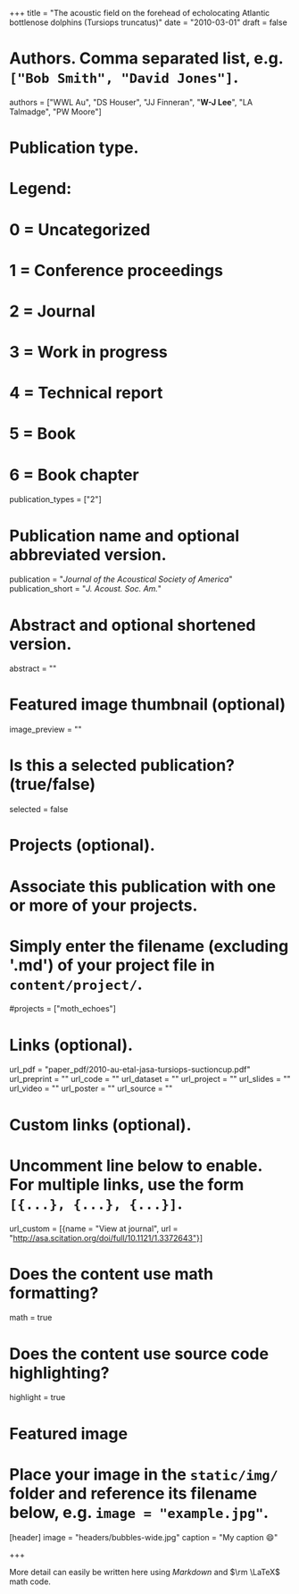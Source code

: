 +++
title = "The acoustic field on the forehead of echolocating Atlantic bottlenose dolphins (Tursiops truncatus)"
date = "2010-03-01"
draft = false

# Authors. Comma separated list, e.g. `["Bob Smith", "David Jones"]`.
authors = ["WWL Au", "DS Houser", "JJ Finneran", "**W-J Lee**", "LA Talmadge", "PW Moore"]

# Publication type.
# Legend:
# 0 = Uncategorized
# 1 = Conference proceedings
# 2 = Journal
# 3 = Work in progress
# 4 = Technical report
# 5 = Book
# 6 = Book chapter
publication_types = ["2"]

# Publication name and optional abbreviated version.
publication = "*Journal of the Acoustical Society of America*"
publication_short = "*J. Acoust. Soc. Am.*"

# Abstract and optional shortened version.
abstract = ""

# Featured image thumbnail (optional)
image_preview = ""

# Is this a selected publication? (true/false)
selected = false

# Projects (optional).
#   Associate this publication with one or more of your projects.
#   Simply enter the filename (excluding '.md') of your project file in `content/project/`.
#projects = ["moth_echoes"]

# Links (optional).
url_pdf = "paper_pdf/2010-au-etal-jasa-tursiops-suctioncup.pdf"
url_preprint = ""
url_code = ""
url_dataset = ""
url_project = ""
url_slides = ""
url_video = ""
url_poster = ""
url_source = ""

# Custom links (optional).
#   Uncomment line below to enable. For multiple links, use the form `[{...}, {...}, {...}]`.
url_custom = [{name = "View at journal", url = "http://asa.scitation.org/doi/full/10.1121/1.3372643"}]

# Does the content use math formatting?
math = true

# Does the content use source code highlighting?
highlight = true

# Featured image
# Place your image in the `static/img/` folder and reference its filename below, e.g. `image = "example.jpg"`.
[header]
image = "headers/bubbles-wide.jpg"
caption = "My caption :smile:"

+++

More detail can easily be written here using *Markdown* and $\rm \LaTeX$ math code.
